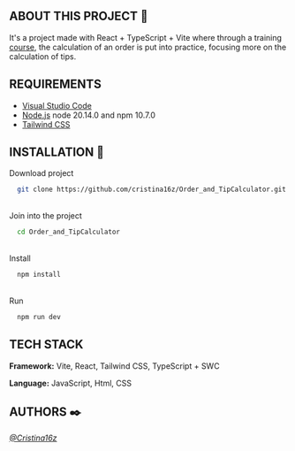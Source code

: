## ABOUT THIS PROJECT 🚀

It's a project made with React + TypeScript + Vite where through a training [course](https://www.udemy.com/course/react-de-principiante-a-experto-creando-mas-de-10-aplicaciones/),
the calculation of an order is put into practice, focusing more on the calculation of tips.


## REQUIREMENTS

- [Visual Studio Code](https://code.visualstudio.com/)
- [Node.js](https://nodejs.org/en) node 20.14.0 and npm 10.7.0
- [Tailwind CSS](https://tailwindcss.com/docs/guides/vite)


## INSTALLATION 🔧
Download project

```bash
  git clone https://github.com/cristina16z/Order_and_TipCalculator.git
```
\
Join into the project
```bash
  cd Order_and_TipCalculator
```
\
Install
```bash
  npm install
```
\
Run
```bash
  npm run dev
```




## TECH STACK
**Framework:** Vite, React, Tailwind CSS, TypeScript + SWC

**Language:** JavaScript, Html, CSS


## AUTHORS ✒️
*[@Cristina16z](https://github.com/cristina16z)*